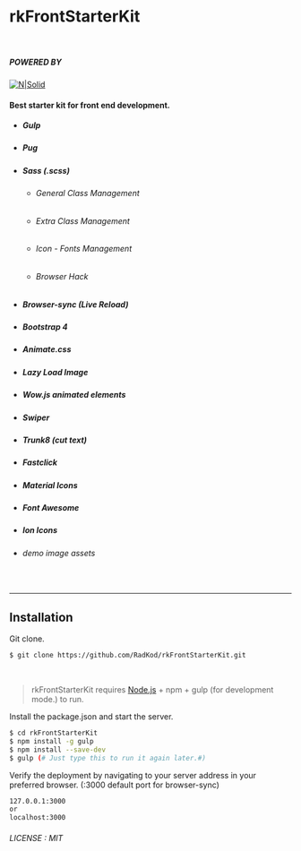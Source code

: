 
#  rkFrontStarterKit

&nbsp;
##### POWERED BY
[![N|Solid](https://www.radkod.com/cdn/radkod_mail_imza.png)](https://www.radkod.com)

#### Best starter kit for front end development.
  
  * ##### Gulp	
  * ##### Pug

  * ##### Sass (.scss)
    * ###### General Class Management
    * ###### Extra Class Management
    * ###### Icon - Fonts Management
    * ###### Browser Hack
  * ##### Browser-sync (Live Reload)
  * ##### Bootstrap 4
  * ##### Animate.css
  * ##### Lazy Load Image
  * ##### Wow.js animated elements
  * ##### Swiper
  * ##### Trunk8 (cut text)
  * ##### Fastclick
  * ##### Material Icons
  * ##### Font Awesome
  * ##### Ion Icons
  * ######  demo image assets
    &nbsp;
_________________________________________ 

## Installation

Git clone.

```sh
$ git clone https://github.com/RadKod/rkFrontStarterKit.git
```
&nbsp;
> rkFrontStarterKit requires [Node.js](https://nodejs.org/) + npm + gulp (for development mode.) to run.


Install the package.json and start the server.

```sh
$ cd rkFrontStarterKit
$ npm install -g gulp
$ npm install --save-dev
$ gulp (# Just type this to run it again later.#)
```

Verify the deployment by navigating to your server address in your preferred browser. (:3000 default port for browser-sync)

```sh
127.0.0.1:3000
or
localhost:3000
```
###### LICENSE : MIT


